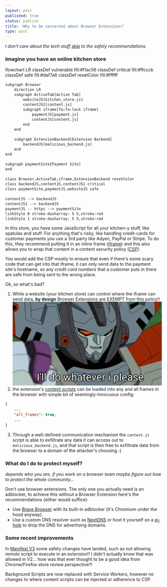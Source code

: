 ```yaml
---
layout: post
published: true
status: publish
title: 'Why to be concerned about Browser Extensions?'
type: post
---
```


_I don't care about the tech stuff [skip](#what-do-i-do-to-protect-myself) to the safety recommendations._

### Imagine you have an online kitchen store

<div class="mermaid">
flowchart LR
    classDef vulnerable fill:#f1ac56
    classDef critical fill:#ffcccb
    classDef safe fill:#daf7a6
    classDef resetColor fill:#ffffff

    subgraph Browser
        direction LR
        subgraph ActiveTab[Active Tab]
            websiteJS[kitchen_store.js]
            contentJS1[content.js]
            subgraph iframe[fa:fa-lock iframe]
                paymentJS[payment.js]
                contentJS[content.js]
            end 
        end

        subgraph ExtensionBackend[Extension Backend]
            backendJS[malicious_backend.js]
        end
    end

    subgraph paymentSite[Payment Site]
    end

    class Browser,ActiveTab,iframe,ExtensionBackend resetColor
    class backendJS,contentJS,contentJS1 critical
    class paymentSite,paymentJS,websiteJS safe

    contentJS --> backendJS
    contentJS1 --> backendJS
    paymentJS -- https --> paymentSite
    linkStyle 0 stroke-dasharray: 5 5,stroke:red
    linkStyle 1 stroke-dasharray: 5 5,stroke:red
</div>

In this store, you have some JavaScript for all your kitchen-y stuff, like spatulas and stuff.
For anything that's risky, like handling credit-cards for customer payments you use a 3rd party like Adyen, PayPal or Stripe.
To do this, they recommend putting it in an inline frame ([iframe](https://developer.mozilla.org/en-US/docs/Web/HTML/Element/iframe)) and this also allows you to wrap that content in a content security policy ([CSP](https://developer.mozilla.org/en-US/docs/Web/HTTP/CSP)). 

You would add the CSP mostly to ensure that even if there's some scary code that can get into that iframe, it can only send data to the payment site's hostname, so any _credit card numbers_ that a customer puts in there are safe from being sent to the wrong place.

Ok, so what's bad?

1. While a website (your kitchen store) can control where the iframe can send data, **by design** Browser Extensions are EXEMPT from this policy!! 
    !["I do what I want"](/assets/i-will-do-what-i-want.gif)
2. the extension's [content scripts](https://developer.chrome.com/docs/extensions/mv3/content_scripts/) can be loaded into any and all frames in the browser with simple bit of seemingly-innocuous config:
```json
{
    ...
    "all_frames": true,
    ...
}
```
3. Through a well-defined communication mechanism the `content.js` script is able to exfiltrate any data it can access out to `malicious_backend.js`, and that script is then free to exfiltrate data from the browser to a domain of the attacker's choosing :(

### What do I do to protect myself?

_depends who you are, if you work on a browser team maybe figure out how to protect the whole community..._

Don't use browser extensions. The only one you actually need is an adblocker, to achieve this without a Browser Extension here's the recommendations (either would suffice):
  - Use [Brave Browser](https://brave.com) with its built-in adblocker (it's Chromium under the hood anyway).
  - Use a custom DNS resolver such as [NextDNS](https://nextdns.io/?from=jsbhvf3z) or host it yourself on a [pi-hole](https://pi-hole.net/) to drop the DNS for advertising domains.

### Some recent improvements

In [Manifest V3](https://developer.chrome.com/docs/extensions/mv3/intro/mv3-overview/) some safety changes have landed, such as not allowing remote script to execute in an extension!! I didn't actually know that was allowed in V2... how was that ever thought to be a good idea from Chrome/Firefox store review perspective?!

Background Scripts are now replaced with Service Workers, however no changes to where content scripts can be injected or adherence to CSP.
